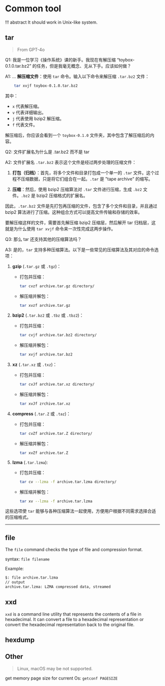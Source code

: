 # Common tool

!!! abstract
    It should  work in Unix-like system.


## tar

> From GPT-4o 

Q1: 我是一位学习《操作系统》课的新手。我现在有解压缩 “toybox-0.1.0.tar.bz2” 的任务，但是我毫无概念、无从下手。应该如何做？

A1: 
...
**解压缩文件**：使用 `tar` 命令。输入以下命令来解压缩 `.tar.bz2` 文件：

```sh 
    tar xvjf toybox-0.1.0.tar.bz2
```
   
其中：

- `x` 代表解压缩。
- `v` 代表详细输出。
- `j` 代表使用 bzip2 解压缩。
- `f` 代表文件。

解压缩后，你应该会看到一个 `toybox-0.1.0` 文件夹，其中包含了解压缩后的内容。

Q2: 文件扩展名为什么是 .tar.bz2 而不是 tar

A2: 文件扩展名 `.tar.bz2` 表示这个文件是经过两步处理的压缩文件：

1. **打包（归档）**：首先，将多个文件和目录打包成一个单一的 `.tar` 文件。这个过程不压缩数据，只是将它们组合在一起。`.tar` 是 "tape archive" 的缩写。
    
2. **压缩**：然后，使用 bzip2 压缩算法对 `.tar` 文件进行压缩，生成 `.bz2` 文件。`.bz2` 是 bzip2 压缩格式的扩展名。
    

因此，`.tar.bz2` 文件是先打包再压缩的文件，包含了多个文件和目录，并且通过 bzip2 算法进行了压缩。这种组合方式可以提高文件传输和存储的效率。

要解压缩这样的文件，需要首先解压缩 bzip2 压缩层，然后解开 tar 归档层，这就是为什么使用 `tar xvjf` 命令来一次性完成这两步操作。

Q3: 那么 tar 还支持其他的压缩算法吗？

A3: 
是的，`tar` 支持多种压缩算法。以下是一些常见的压缩算法及其对应的命令选项：

1. **gzip** (`.tar.gz` 或 `.tgz`)：

	- 打包并压缩：
        ```sh
		tar cvzf archive.tar.gz directory/
		```    
    - 解压缩并解包：
	    ```sh
		tar xvzf archive.tar.gz
		```     
2. **bzip2** (`.tar.bz2` 或 `.tbz` 或 `.tbz2`)：
    
    - 打包并压缩：  
		```sh
		tar cvjf archive.tar.bz2 directory/
		```
    - 解压缩并解包：
	    ```sh
	    tar xvjf archive.tar.bz2
		```
1. **xz** (`.tar.xz` 或 `.txz`)：
    
    - 打包并压缩：
        ```sh
	    tar cvJf archive.tar.xz directory/
		```  
    - 解压缩并解包：
        ```sh
        tar xvJf zrchive.tar.xz
		```
4. **compress** (`.tar.Z` 或 `.taz`)：
    
    - 打包并压缩：
		```sh
		tar cvZf archive.tar.Z directory/
		```  
    - 解压缩并解包：
        ```sh
	    tar xvZf archive.tar.Z
		```  
1. **lzma** (`.tar.lzma`):
    
    - 打包并压缩：
		```sh
		tar cv --lzma -f archive.tar.lzma directory/
		```
    - 解压缩并解包：
        ```sh
        tar xv --lzma -f archive.tar.lzma
		```

这些选项使 `tar` 能够与各种压缩算法一起使用，方便用户根据不同需求选择合适的压缩格式。

-----

## file 

The `file` command checks the type of file and compression format.

syntax: `file filename`

Example:
```sh
$: file archive.tar.lzma
// output
archive.tar.lzma: LZMA compressed data, streamed
```

## xxd

`xxd` is a command line utility that represents the contents of a file in hexadecimal. It can convert a file to a hexadecimal representation or convert the hexadecimal representation back to the original file.


## hexdump


## Other
> Linux, macOS may be not supported.

get memory page size for current Os: `getconf PAGESIZE` 
